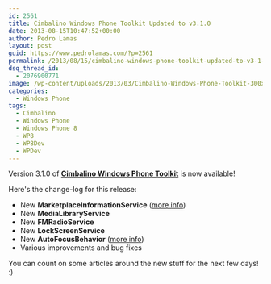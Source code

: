 ```yaml
---
id: 2561
title: Cimbalino Windows Phone Toolkit Updated to v3.1.0
date: 2013-08-15T10:47:52+00:00
author: Pedro Lamas
layout: post
guid: https://www.pedrolamas.com/?p=2561
permalink: /2013/08/15/cimbalino-windows-phone-toolkit-updated-to-v3-1-0/
dsq_thread_id:
  - 2076900771
image: /wp-content/uploads/2013/03/Cimbalino-Windows-Phone-Toolkit-300x270.png
categories:
  - Windows Phone
tags:
  - Cimbalino
  - Windows Phone
  - Windows Phone 8
  - WP8
  - WP8Dev
  - WPDev
---
```

Version 3.1.0 of [**Cimbalino Windows Phone Toolkit**](http://cimbalino.org) is now available!

Here's the change-log for this release:

* New **MarketplaceInformationService** ([more info](https://www.pedrolamas.com/2013/07/24/checking-for-updates-from-inside-a-windows-phone-app/))
* New **MediaLibraryService**
* New **FMRadioService**
* New **LockScreenService**
* New **AutoFocusBehavior** ([more info](https://www.pedrolamas.com/2013/08/19/cimbalino-windows-phone-toolkit-autofocusbehavior/))
* Various improvements and bug fixes

You can count on some articles around the new stuff for the next few days! :)